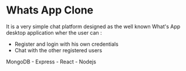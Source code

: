 # Whats App Clone

It is a very simple chat platform designed as the well known What's App desktop application wher the user can :
  - Register and login with his own credentials
  - Chat with the other registered users
  
MongoDB - Express - React - Nodejs

